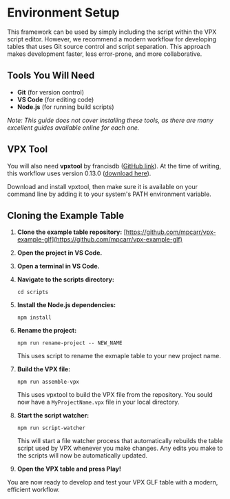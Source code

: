 # Environment Setup

This framework can be used by simply including the script within the VPX script editor. However, we recommend a modern workflow for developing tables that uses Git source control and script separation. This approach makes development faster, less error-prone, and more collaborative.

## Tools You Will Need

- **Git** (for version control)
- **VS Code** (for editing code)
- **Node.js** (for running build scripts)

*Note: This guide does not cover installing these tools, as there are many excellent guides available online for each one.*

## VPX Tool

You will also need **vpxtool** by francisdb ([GitHub link](https://github.com/francisdb/vpxtool)). At the time of writing, this workflow uses version 0.13.0 ([download here](https://github.com/francisdb/vpxtool/releases/tag/v0.13.0)).

Download and install vpxtool, then make sure it is available on your command line by adding it to your system's PATH environment variable.

## Cloning the Example Table

1. **Clone the example table repository:**
   [https://github.com/mpcarr/vpx-example-glf](https://github.com/mpcarr/vpx-example-glf)

2. **Open the project in VS Code.**

3. **Open a terminal in VS Code.**

4. **Navigate to the scripts directory:**
   ```
   cd scripts
   ```

5. **Install the Node.js dependencies:**
   ```
   npm install
   ```
6. **Rename the project:**
   ```
   npm run rename-project -- NEW_NAME
   ```
   This uses script to rename the exmaple table to your new project name.

7. **Build the VPX file:**
   ```
   npm run assemble-vpx
   ```
   This uses vpxtool to build the VPX file from the repository. You sould now have a `MyProjectName.vpx` file in your local directory.

8. **Start the script watcher:**
   ```
   npm run script-watcher
   ```
   This will start a file watcher process that automatically rebuilds the table script used by VPX whenever you make changes. Any edits you make to the scripts will now be automatically updated.

9. **Open the VPX table and press Play!**

You are now ready to develop and test your VPX GLF table with a modern, efficient workflow.
